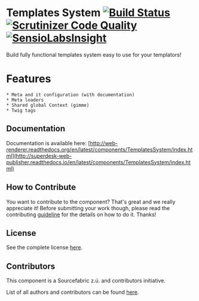 Templates System [![Build Status](https://travis-ci.org/SuperdeskWebPublisher/templates-system.svg?branch=master)](https://travis-ci.org/SuperdeskWebPublisher/templates-system) [![Scrutinizer Code Quality](https://scrutinizer-ci.com/g/SuperdeskWebPublisher/templates-system/badges/quality-score.png?b=master)](https://scrutinizer-ci.com/g/SuperdeskWebPublisher/templates-system/?branch=master) [![SensioLabsInsight](https://insight.sensiolabs.com/projects/4910c72c-f459-41b9-9724-b093dc15c525/mini.png)](https://insight.sensiolabs.com/projects/4910c72c-f459-41b9-9724-b093dc15c525)
=====================================================================================================================================================================================================================================================================================================================================================================================================================================================================================================================================================================================================

Build fully functional templates system easy to use for your templators!

Features
========

    * Meta and it configuration (with documentation)
    * Meta loaders
    * Shared global Context (gimme)
    * Twig tags

Documentation
-------------

Documentation is available here: [http://web-renderer.readthedocs.org/en/latest/components/TemplatesSystem/index.html](http://superdesk-web-publisher.readthedocs.io/en/latest/components/TemplatesSystem/index.html)

How to Contribute
-----------------

You want to contribute to the component? That's great and we really appreciate it! Before submitting your work though, please read the contributing [guideline](http://superdesk-web-publisher.readthedocs.org/en/latest/contributing/index.html) for the details on how to do it. Thanks!

License
-------

See the complete license [here](LICENSE.md).

Contributors
------------

This component is a Sourcefabric z.ú. and contributors initiative.

List of all authors and contributors can be found [here](AUTHORS.md).

